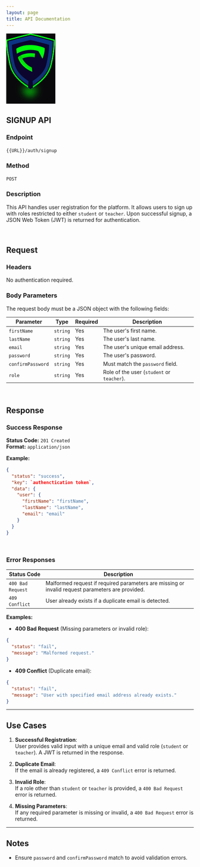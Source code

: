 ```yaml
---
layout: page
title: API Documentation
---
```


![RedLabs Logo](../img/Logo.svg)

## SIGNUP API

### **Endpoint**

`{{URL}}/auth/signup`

### **Method**

`POST`

### **Description**

This API handles user registration for the platform. It allows users to sign up with roles restricted to either `student` or `teacher`. Upon successful signup, a JSON Web Token (JWT) is returned for authentication.

<br />

## **Request**

### **Headers**

No authentication required.

### **Body Parameters**

The request body must be a JSON object with the following fields:

| Parameter         | Type     | Required | Description                                |
| ----------------- | -------- | -------- | ------------------------------------------ |
| `firstName`       | `string` | Yes      | The user's first name.                     |
| `lastName`        | `string` | Yes      | The user's last name.                      |
| `email`           | `string` | Yes      | The user's unique email address.           |
| `password`        | `string` | Yes      | The user's password.                       |
| `confirmPassword` | `string` | Yes      | Must match the `password` field.           |
| `role`            | `string` | Yes      | Role of the user (`student` or `teacher`). |

<br />

## **Response**

### **Success Response**

**Status Code:** `201 Created`  
**Format:** `application/json`

**Example:**

```json
{
  "status": "success",
  "key": `authenctication token`,
  "data": {
    "user": {
      "firstName": "firstName",
      "lastName": "lastName",
      "email": "email"
    }
  }
}
```

<br />

### **Error Responses**

| **Status Code**   | **Description**                                                                                  |
| ----------------- | ------------------------------------------------------------------------------------------------ |
| `400 Bad Request` | Malformed request if required parameters are missing or invalid request parameters are provided. |
| `409 Conflict`    | User already exists if a duplicate email is detected.                                            |

**Examples:**

- **400 Bad Request** (Missing parameters or invalid role):

```json
{
  "status": "fail",
  "message": "Malformed request."
}
```

- **409 Conflict** (Duplicate email):

```json
{
  "status": "fail",
  "message": "User with specified email address already exists."
}
```

---

## **Use Cases**

1. **Successful Registration**:  
   User provides valid input with a unique email and valid role (`student` or `teacher`). A JWT is returned in the response.

2. **Duplicate Email**:  
   If the email is already registered, a `409 Conflict` error is returned.

3. **Invalid Role**:  
   If a role other than `student` or `teacher` is provided, a `400 Bad Request` error is returned.

4. **Missing Parameters**:  
   If any required parameter is missing or invalid, a `400 Bad Request` error is returned.

---

## **Notes**

- Ensure `password` and `confirmPassword` match to avoid validation errors.
